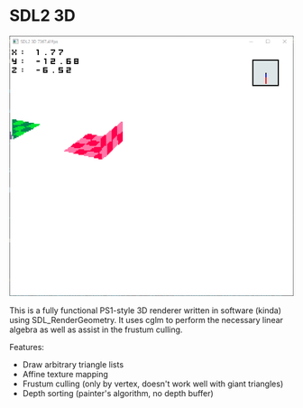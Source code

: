 SDL2 3D
=======
![basic demo](demo.gif)


This is a fully functional PS1-style 3D renderer written in software (kinda) using SDL_RenderGeometry.
It uses cglm to perform the necessary linear algebra as well as assist in the frustum culling.

Features:

 - Draw arbitrary triangle lists
 - Affine texture mapping
 - Frustum culling (only by vertex, doesn't work well with giant triangles)
 - Depth sorting (painter's algorithm, no depth buffer)